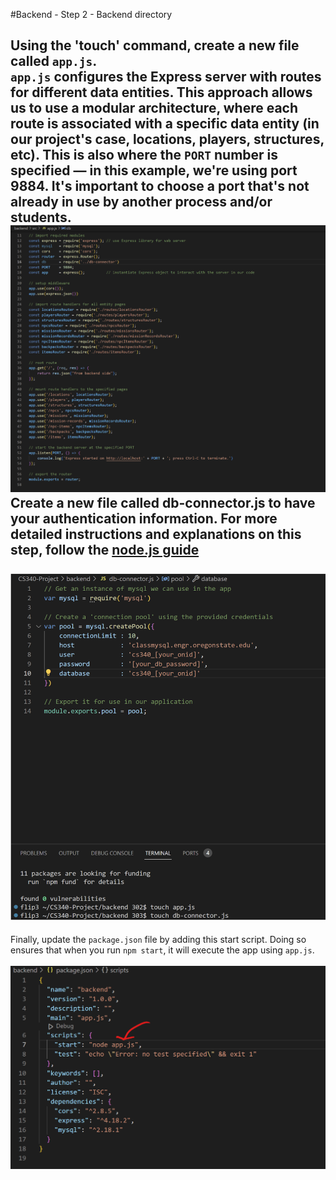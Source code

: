 #Backend - Step 2 - Backend directory

Using the 'touch' command, create a new file called `app.js`. <br>
`app.js` configures the Express server with routes for different data entities. This approach allows us to use a modular architecture, where each route is associated with a specific data entity (in our project's case, locations, players, structures, etc). This is also where the `PORT` number is specified — in this example, we're using port 9884. It's important to choose a port that's not already in use by another process and/or students.
![app.js file](https://github.com/scott5Tots/react-starter-app/blob/main/Step%202/assets/Appjs.jpg)<br>
Create a new file called db-connector.js to have your authentication information. For more detailed instructions and explanations on this step, follow the [node.js guide](https://github.com/osu-cs340-ecampus/nodejs-starter-app/tree/main/Step%201%20-%20Connecting%20to%20a%20MySQL%20Database) <br><br>
![app.js file](https://github.com/scott5Tots/react-starter-app/blob/main/Step%202/assets/db-connector.js.png)
---
Finally, update the `package.json` file by adding this start script. Doing so ensures that when you run `npm start`, it will execute the app using `app.js`. <br><br>
![package.json file](https://github.com/scott5Tots/react-starter-app/blob/main/Step%202/assets/package.png)
